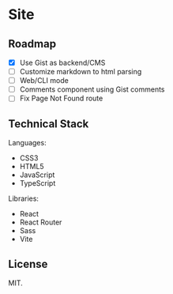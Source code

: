 # Site

## Roadmap

- [x] Use Gist as backend/CMS
- [ ] Customize markdown to html parsing
- [ ] Web/CLI mode
- [ ] Comments component using Gist comments
- [ ] Fix Page Not Found route

## Technical Stack

Languages:
- CSS3
- HTML5
- JavaScript
- TypeScript

Libraries:
- React
- React Router
- Sass
- Vite

## License

MIT.
